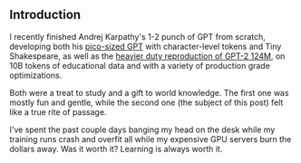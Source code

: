 ## Introduction

I recently finished Andrej Karpathy's 1-2 punch of GPT from scratch, developing both his [pico-sized GPT](https://www.youtube.com/watch?v=kCc8FmEb1nY) with character-level tokens and Tiny Shakespeare, as well as the [heavier duty reproduction of GPT-2 124M](https://www.youtube.com/watch?v=l8pRSuU81PU&t=13511s), on 10B tokens of educational data and with a variety of production grade optimizations.

Both were a treat to study and a gift to world knowledge. The first one was mostly fun and gentle, while the second one (the subject of this post) felt like a true rite of passage.

I've spent the past couple days banging my head on the desk while my training runs crash and overfit all while my expensive GPU servers burn the dollars away. Was it worth it? Learning is always worth it.
